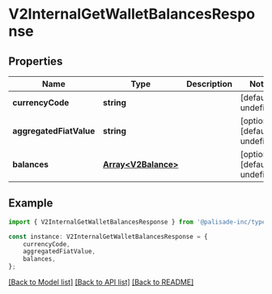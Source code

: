 # V2InternalGetWalletBalancesResponse


## Properties

Name | Type | Description | Notes
------------ | ------------- | ------------- | -------------
**currencyCode** | **string** |  | [default to undefined]
**aggregatedFiatValue** | **string** |  | [optional] [default to undefined]
**balances** | [**Array&lt;V2Balance&gt;**](V2Balance.md) |  | [optional] [default to undefined]

## Example

```typescript
import { V2InternalGetWalletBalancesResponse } from '@palisade-inc/typescript-sdk';

const instance: V2InternalGetWalletBalancesResponse = {
    currencyCode,
    aggregatedFiatValue,
    balances,
};
```

[[Back to Model list]](../README.md#documentation-for-models) [[Back to API list]](../README.md#documentation-for-api-endpoints) [[Back to README]](../README.md)
